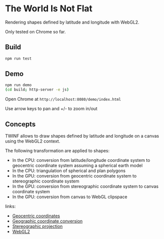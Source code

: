 # The World Is Not Flat

Rendering shapes defined by latitude and longitude with WebGL2.

Only tested on Chrome so far.

## Build

```bash
npm run test
```

## Demo

```bash
npm run demo
(cd build; http-server -e js)
```

Open Chrome at ```http://localhost:8080/demo/index.html```

Use arrow keys to pan and +/- to zoom in/out

## Concepts

TWINF allows to draw shapes defined by latitude and longitude on a canvas using
the WebGL2 context.

The following transformation are applied to shapes:

- In the CPU: conversion from latitude/longitude coordinate system to geocentric coordinate system assuming a spherical earth model
- In the CPU: triangulation of spherical and plan polygons
- In the GPU: conversion from geocentric coordinate system to stereographic coordinate system
- In the GPU: conversion from stereographic coordinate system to canvas coordinate system
- In the GPU: conversion from canvas to WebGL clipspace

links:

- [Geocentric coordinates](https://en.wikipedia.org/wiki/ECEF)
- [Geographic coordinate conversion](https://en.wikipedia.org/wiki/Geographic_coordinate_conversion)
- [Stereographic projection](https://en.m.wikipedia.org/wiki/Stereographic_projection)
- [WebGL2](https://webgl2fundamentals.org/)
